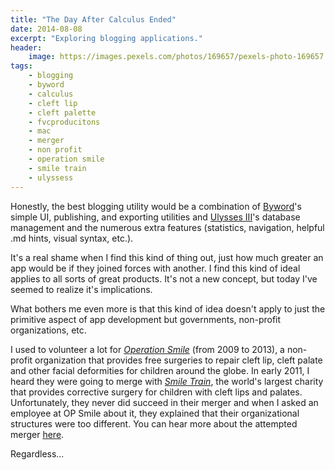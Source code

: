 ```yaml
---
title: "The Day After Calculus Ended"
date: 2014-08-08
excerpt: "Exploring blogging applications."
header:
    image: https://images.pexels.com/photos/169657/pexels-photo-169657.jpeg
tags:
    - blogging
    - byword
    - calculus
    - cleft lip
    - cleft palette
    - fvcproducitons
    - mac
    - merger
    - non profit
    - operation smile
    - smile train
    - ulyssess
---
```


Honestly, the best blogging utility would be a combination of
[Byword](http://bywordapp.com "Byword")'s simple UI, publishing, and
exporting utilities and [Ulysses III](http://ulyssesapp.com "Ulysses")'s
database management and the numerous extra features (statistics,
navigation, helpful .md hints, visual syntax, etc.).

It's a real shame when I find this kind of thing out, just how much
greater an app would be if they joined forces with another. I find this
kind of ideal applies to all sorts of great products. It's not a new
concept, but today I've seemed to realize it's implications.

What bothers me even more is that this kind of idea doesn't apply to
just the primitive aspect of app development but governments, non-profit
organizations, etc.

I used to volunteer a lot for *[Operation
Smile](http://www.operationsmile.org "Operation Smile")* (from 2009 to
2013), a non-profit organization that provides free surgeries to repair
cleft lip, cleft palate and other facial deformities for children around
the globe. In early 2011, I heard they were going to merge with *[Smile
Train](http://www.smiletrain.org "Smile Train")*, the world's largest
charity that provides corrective surgery for children with cleft lips
and palates. Unfortunately, they never did succeed in their merger and
when I asked an employee at OP Smile about it, they explained that their
organizational structures were too different. You can hear more about
the attempted merger
[here](http://www.nytimes.com/2011/02/24/business/24smile.html?pagewanted=all "Merger").

Regardless…
